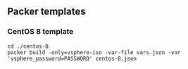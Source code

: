 ## Packer templates

### CentOS 8 template

    cd ./centos-8
    packer build -only=vsphere-iso -var-file vars.json -var 'vsphere_password=PASSWORD' centos-8.json

